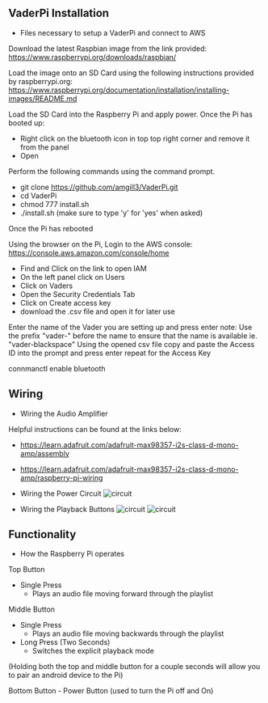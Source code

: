 

## VaderPi Installation ## 
- Files necessary to setup a VaderPi and connect to AWS

Download the latest Raspbian image from the link provided: https://www.raspberrypi.org/downloads/raspbian/

Load the image onto an SD Card using the following instructions provided by raspberrypi.org:
https://www.raspberrypi.org/documentation/installation/installing-images/README.md

Load the SD Card into the Raspberry Pi and apply power. Once the Pi has booted up:
- Right click on the bluetooth icon in top top right corner and remove it from the panel
- Open

Perform the following commands using the command prompt.
- git clone https://github.com/amgill3/VaderPi.git
- cd VaderPi
- chmod 777 install.sh
- ./install.sh
(make sure to type 'y' for 'yes' when asked)

Once the Pi has rebooted 

Using the browser on the Pi, Login to the AWS console: https://console.aws.amazon.com/console/home
- Find and Click on the link to open IAM
- On the left panel click on Users
- Click on Vaders
- Open the Security Credentials Tab
- Click on Create access key
- download the .csv file and open it for later use




Enter the name of the Vader you are setting up and press enter
note: Use the prefix "vader-" before the name to ensure that the name is available ie. "vader-blackspace"
Using the opened csv file copy and paste the Access ID into the prompt and press enter
repeat for the Access Key


connmanctl enable bluetooth

## Wiring ##

- Wiring the Audio Amplifier

Helpful instructions can be found at the links below:
 - https://learn.adafruit.com/adafruit-max98357-i2s-class-d-mono-amp/assembly
 - https://learn.adafruit.com/adafruit-max98357-i2s-class-d-mono-amp/raspberry-pi-wiring
  
- Wiring the Power Circuit
  ![circuit](https://raw.github.com/amgill3/VaderPi/master/pictures/powercircuit.png)
  
- Wiring the Playback Buttons
 ![circuit](https://raw.github.com/amgill3/VaderPi/master/pictures/button_bb.png)
 ![circuit](https://raw.github.com/amgill3/VaderPi/master/pictures/button_schem.png)



## Functionality ##
- How the Raspberry Pi operates

Top Button
- Single Press
  - Plays an audio file moving forward through the playlist
  
Middle Button
- Single Press
  - Plays an audio file moving backwards through the playlist
- Long Press (Two Seconds)
  - Switches the explicit playback mode
  
(Holding both the top and middle button for a couple seconds will allow you to pair an android device to the Pi)

Bottom Button - Power Button
(used to turn the Pi off and On)
